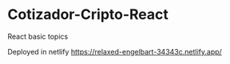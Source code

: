 # Cotizador-Cripto-React
React basic topics

Deployed in netlify https://relaxed-engelbart-34343c.netlify.app/

